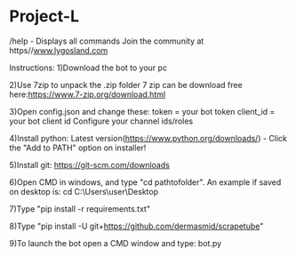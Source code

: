 # Project-L
/help - Displays all commands
Join the community at https//www.lygosland.com 

Instructions:
1)Download the bot to your pc

2)Use 7zip to unpack the .zip folder 7 zip can be download free here:https://www.7-zip.org/download.html

3)Open config.json and change these:
token = your bot token
client_id = your bot client id
Configure your channel ids/roles

4)Install python: Latest version(https://www.python.org/downloads/) - Click the "Add to PATH" option on installer!

5)Install git: https://git-scm.com/downloads

6)Open CMD in windows, and type "cd pathtofolder". An example if saved on desktop is: cd C:\Users\user\Desktop

7)Type "pip install -r requirements.txt" 

8)Type "pip install -U git+https://github.com/dermasmid/scrapetube"

9)To launch the bot open a CMD window and type: bot.py
